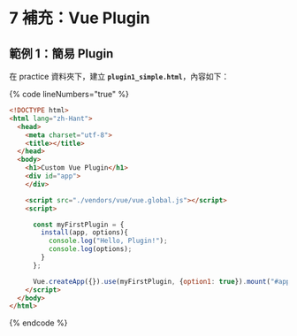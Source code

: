 # 7 補充：Vue Plugin

## 範例 1：簡易 Plugin

在 practice 資料夾下，建立 **`plugin1_simple.html`**，內容如下：

{% code lineNumbers="true" %}
```html
<!DOCTYPE html>
<html lang="zh-Hant">
  <head>
    <meta charset="utf-8">
    <title></title>
  </head>
  <body>
    <h1>Custom Vue Plugin</h1>
    <div id="app">
    </div>

    <script src="./vendors/vue/vue.global.js"></script>
    <script>

      const myFirstPlugin = {
        install(app, options){
          console.log("Hello, Plugin!");
          console.log(options);
        }
      };

      Vue.createApp({}).use(myFirstPlugin, {option1: true}).mount("#app");
    </script>
  </body>
</html>
```
{% endcode %}



